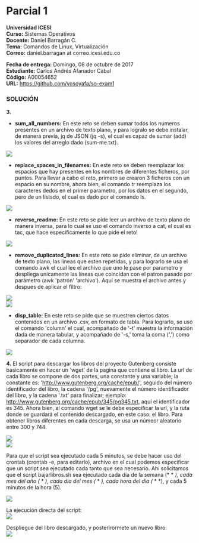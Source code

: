 # Parcial 1

**Universidad ICESI**  
**Curso:** Sistemas Operativos  
**Docente:** Daniel Barragán C.  
**Tema:** Comandos de Linux, Virtualización  
**Correo:** daniel.barragan at correo.icesi.edu.co

**Fecha de entrega:** Domingo, 08 de octubre de 2017  
**Estudiante:** Carlos Andrés Afanador Cabal  
**Código:** A00054652  
**URL:** https://github.com/yosoyafa/so-exam1  

### SOLUCIÓN

**3.** 
* **sum_all_numbers:** En este reto se deben sumar todos los numeros presentes en un archivo de texto plano, y para logralo se debe instalar, de manera previa, jq de JSON (jq -s), el cual es capaz de sumar (add) los valores del arreglo dado (sum-me.txt).  
  
 ![][1]   
 
* **replace_spaces_in_filenames:** En este reto se deben reemplazar los espacios que hay presentes en los nombres de diferentes ficheros, por puntos. Para llevar a cabo el reto, primero se crearon 3 ficheros con un espacio en su nombre, ahora bien, el comando tr reemplaza los caracteres dedos en el primer parametro, por los datos en el segundo, pero de un listsdo, el cual es dado por el comando ls.  
  
 ![][2]   
 
 * **reverse_readme:** En este reto se pide leer un archivo de texto plano de manera inversa, para lo cual se uso el comando inverso a cat, el cual es tac, que hace especificamente lo que pide el reto!  
   
 ![][3]   
 
 * **remove_duplicated_lines:** En este reto se pide eliminar, de un archivo de texto plano, las lineas que esten repetidas, y para lograrlo se usa el comando awk el cual lee el archivo que uno le pase por parametro y despliega unicamente las líneas que coincidan con el patron pasado por parámetro (awk 'patrón' 'archivo'). Aquí se muestra el archivo antes y despues de aplicar el filtro:  
   
 ![][4]   
 ![][5]   
   
 
* **disp_table:** En este reto se pide que se muestren ciertos datos contenidos en un archivo .csv, en formato de tabla. Para lograrlo, se usó el comando 'column' el cual, acompañado de '-t' muestra la información dada de manera tabular, y acompañado de '-s,' toma la coma (',') como separador de cada columna.  
  
 ![][6]   
  
  
**4.**  El script para descargar los libros del proyecto Gutenberg consiste basicamente en hacer un 'wget' de la pagina que contiene el libro. La url de cada libro se compone de dos partes, una constante y una variable; la constante es: 'http://www.gutenberg.org/cache/epub/', seguido del número identificador del libro, la cadena '/pg', nuevamente el número identificador del libro, y la cadena '.txt' para finalizar; ejemplo: http://www.gutenberg.org/cache/epub/345/pg345.txt, aquí el identificador es 345. Ahora bien, al comando wget se le debe especificar la url, y la ruta donde se guardará el contenido descargado, en este caso: el libro. Para obtener libros diferentes en cada descarga, se usa un númeor aleatorio entre 300 y 744.  
  
 ![][7]   
 ![][8]   
   
 Para que el script sea ejecutado cada 5 minutos, se debe hacer uso del crontab (crontab -e, para editarlo), archivo en el cual podemos especificar que un script sea ejecutado cada tanto que sea necesario. Ahí solicitamos que el script bajarlibros.sh sea ejecutado cada dia de la semana (* * *), cada mes del año (* * *), cada dia del mes (* * *), cada hora del dia (* * *), y cada 5 minutos de la hora (5).  
   
 ![][9]   
      
  La ejecución directa del script:  
 ![][10]   
    
  Despliegue del libro descargado, y posterirormete un nuevo libro:  
 ![][11]   
  
  
[1]: images/sum-me.png
[2]: images/replace.png
[3]: images/reverse.png
[4]: images/facesnolisto.png
[5]: images/faceslisto.png
[6]: images/table.png
[7]: images/script.png
[8]: images/pathbooks.png
[9]: images/crontab.png
[10]: images/descargalibros.png
[11]: images/libro.png
